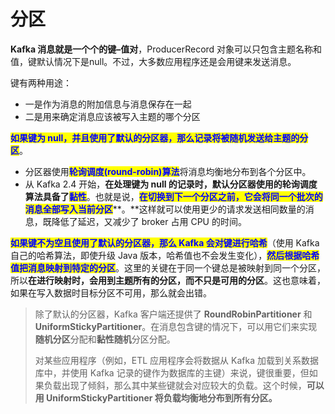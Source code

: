 # 分区

**Kafka 消息就是一个个的键–值对**，ProducerRecord 对象可以只包含主题名称和值，键默认情况下是null。不过，大多数应用程序还是会用键来发送消息。

键有两种用途：

* 一是作为消息的附加信息与消息保存在一起
* 二是用来确定消息应该被写入主题的哪个分区

<mark style="color:blue;">**如果键为 null，并且使用了默认的分区器，那么记录将被随机发送给主题的分区**</mark>。

* 分区器使用<mark style="color:blue;">**轮询调度(round-robin)算法**</mark>将消息均衡地分布到各个分区中。
* 从 Kafka 2.4 开始，**在处理键为 null 的记录时，默认分区器使用的轮询调度算法具备了**<mark style="color:blue;">**黏性**</mark>。也就是说，<mark style="color:blue;">**在切换到下一个分区之前，它会将同一个批次的消息全部写入当前分区**</mark>**。**这样就可以使用更少的请求发送相同数量的消息，既降低了延迟，又减少了 broker 占用 CPU 的时间。

<mark style="color:blue;">**如果键不为空且使用了默认的分区器，那么 Kafka 会对键进行哈希**</mark>（使用 Kafka 自己的哈希算法，即使升级 Java 版本，哈希值也不会发生变化），<mark style="color:blue;">**然后根据哈希值把消息映射到特定的分区**</mark>。这里的关键在于同一个键总是被映射到同一个分区，所以**在进行映射时，会用到主题所有的分区，而不只是可用的分区**。这也意味着，如果在写入数据时目标分区不可用，那么就会出错。

> 除了默认的分区器，Kafka 客户端还提供了 **RoundRobinPartitioner** 和 **UniformStickyPartitioner**。在消息包含键的情况下，可以用它们来实现**随机分区**分配和**黏性随机**分区分配。
>
> 对某些应用程序（例如，ETL 应用程序会将数据从 Kafka 加载到关系数据库中，并使用 Kafka 记录的键作为数据库的主键）来说，键很重要，但如果负载出现了倾斜，那么其中某些键就会对应较大的负载。这个时候，**可以用 UniformStickyPartitioner 将负载均衡地分布到所有分区。**

